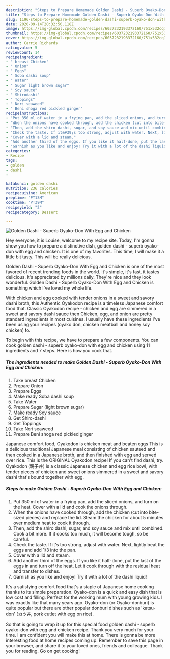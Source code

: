 ```yaml
---
description: "Steps to Prepare Homemade Golden Dashi - Superb Oyako-Don With Egg and Chicken"
title: "Steps to Prepare Homemade Golden Dashi - Superb Oyako-Don With Egg and Chicken"
slug: 1196-steps-to-prepare-homemade-golden-dashi-superb-oyako-don-with-egg-and-chicken
date: 2020-09-14T20:32:50.118Z
image: https://img-global.cpcdn.com/recipes/6037232193372160/751x532cq70/golden-dashi-superb-oyako-don-with-egg-and-chicken-recipe-main-photo.jpg
thumbnail: https://img-global.cpcdn.com/recipes/6037232193372160/751x532cq70/golden-dashi-superb-oyako-don-with-egg-and-chicken-recipe-main-photo.jpg
cover: https://img-global.cpcdn.com/recipes/6037232193372160/751x532cq70/golden-dashi-superb-oyako-don-with-egg-and-chicken-recipe-main-photo.jpg
author: Carrie Richards
ratingvalue: 5
reviewcount: 14
recipeingredient:
- " breast Chicken"
- " Onion"
- " Eggs"
- " Soba dashi soup"
- " Water"
- " Sugar light brown sugar"
- " Soy sauce"
- " Shirodashi"
- " Toppings"
- " Nori seaweed"
- " Beni shoga red pickled ginger"
recipeinstructions:
- "Put 350 ml of water in a frying pan, add the sliced onions, and turn on the heat. Cover with a lid and cook the onions through."
- "When the onions have cooked through, add the chicken (cut into bite-sized pieces) and replace the lid. Steam the chicken for about 5 minutes over medium heat to cook it through."
- "Then, add the shiro dashi, sugar, and soy sauce and mix until combined. Cook a bit more. If it cooks too much, it will become tough, so be careful."
- "Check the taste. If it&#39;s too strong, adjust with water. Next, lightly beat the eggs and add 1/3 into the pan."
- "Cover with a lid and steam."
- "Add another third of the eggs. If you like it half-done, put the last of the eggs in and turn off the heat. Let it cook through with the residual heat and transfer to dishes."
- "Garnish as you like and enjoy! Try it with a lot of the dashi liquid!"
categories:
- Recipe
tags:
- golden
- dashi
- 

katakunci: golden dashi  
nutrition: 236 calories
recipecuisine: American
preptime: "PT13M"
cooktime: "PT39M"
recipeyield: "2"
recipecategory: Dessert

---
```



![Golden Dashi - Superb Oyako-Don With Egg and Chicken](https://img-global.cpcdn.com/recipes/6037232193372160/751x532cq70/golden-dashi-superb-oyako-don-with-egg-and-chicken-recipe-main-photo.jpg)

Hey everyone, it is Louise, welcome to my recipe site. Today, I'm gonna show you how to prepare a distinctive dish, golden dashi - superb oyako-don with egg and chicken. It is one of my favorites. This time, I will make it a little bit tasty. This will be really delicious.

Golden Dashi - Superb Oyako-Don With Egg and Chicken is one of the most favored of recent trending foods in the world. It's simple, it's fast, it tastes delicious. It's appreciated by millions daily. They're nice and they look wonderful. Golden Dashi - Superb Oyako-Don With Egg and Chicken is something which I've loved my whole life.

With chicken and egg cooked with tender onions in a sweet and savory dashi broth, this Authentic Oyakodon recipe is a timeless Japanese comfort food that. Classic Oyakodon recipe - chicken and egg are simmered in a sweet and savory dashi sauce then Chicken, egg, and onion are pretty standard ingredients in most cuisines. I usually have these ingredients I&#39;ve been using your recipes (oyako don, chicken meatball and honey soy chicken) to.


To begin with this recipe, we have to prepare a few components. You can cook golden dashi - superb oyako-don with egg and chicken using 11 ingredients and 7 steps. Here is how you cook that.

<!--inarticleads1-->

##### The ingredients needed to make Golden Dashi - Superb Oyako-Don With Egg and Chicken:

1. Take  breast Chicken
1. Prepare  Onion
1. Prepare  Eggs
1. Make ready  Soba dashi soup
1. Take  Water
1. Prepare  Sugar (light brown sugar)
1. Make ready  Soy sauce
1. Get  Shiro-dashi
1. Get  Toppings
1. Take  Nori seaweed
1. Prepare  Beni shoga red pickled ginger


Japanese comfort food, Oyakodon is chicken meat and beaten eggs This is a delicious traditional Japanese meal consisting of chicken sauteed and then cooked in a Japanese broth, and then finished with egg and served over rice. This is the ORIGINAL Oyakodon recipe! If you can&#39;t find dashi, try. Oyakodon (親子丼) is a classic Japanese chicken and egg rice bowl, with tender pieces of chicken and sweet onions simmered in a sweet and savory dashi that&#39;s bound together with egg. 

<!--inarticleads2-->

##### Steps to make Golden Dashi - Superb Oyako-Don With Egg and Chicken:

1. Put 350 ml of water in a frying pan, add the sliced onions, and turn on the heat. Cover with a lid and cook the onions through.
1. When the onions have cooked through, add the chicken (cut into bite-sized pieces) and replace the lid. Steam the chicken for about 5 minutes over medium heat to cook it through.
1. Then, add the shiro dashi, sugar, and soy sauce and mix until combined. Cook a bit more. If it cooks too much, it will become tough, so be careful.
1. Check the taste. If it&#39;s too strong, adjust with water. Next, lightly beat the eggs and add 1/3 into the pan.
1. Cover with a lid and steam.
1. Add another third of the eggs. If you like it half-done, put the last of the eggs in and turn off the heat. Let it cook through with the residual heat and transfer to dishes.
1. Garnish as you like and enjoy! Try it with a lot of the dashi liquid!


It&#39;s a satisfying comfort food that&#39;s a staple of Japanese home cooking thanks to its simple preparation. Oyako-don is a quick and easy dish that is low cost and filling. Perfect for the working mum with young growing kids. I was exactly like that many years ago. Oyako-don (or Oyako-donburi) is quite popular but there are other popular donburi dishes such as &#39;katsu-don&#39; (カツ丼, pork cutlet with egg on rice). 

So that is going to wrap it up for this special food golden dashi - superb oyako-don with egg and chicken recipe. Thank you very much for your time. I am confident you will make this at home. There is gonna be more interesting food at home recipes coming up. Remember to save this page in your browser, and share it to your loved ones, friends and colleague. Thank you for reading. Go on get cooking!
